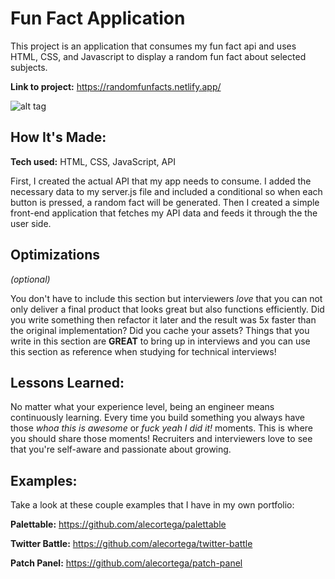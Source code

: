 # Fun Fact Application

This project is an application that consumes my fun fact api and uses HTML, CSS, and Javascript to display a random fun fact about selected subjects.

**Link to project:** https://randomfunfacts.netlify.app/

![alt tag](https://drive.google.com/file/d/1aqMd2GvqihaAMI81xbO5rSlzPoC18qEH/view?usp=sharing)

## How It's Made:

**Tech used:** HTML, CSS, JavaScript, API

First, I created the actual API that my app needs to consume. I added the necessary data to my server.js file and included a conditional so when each button is pressed, a random fact will be generated. Then I created a simple front-end application that fetches my API data and feeds it through the the user side.

## Optimizations

_(optional)_

You don't have to include this section but interviewers _love_ that you can not only deliver a final product that looks great but also functions efficiently. Did you write something then refactor it later and the result was 5x faster than the original implementation? Did you cache your assets? Things that you write in this section are **GREAT** to bring up in interviews and you can use this section as reference when studying for technical interviews!

## Lessons Learned:

No matter what your experience level, being an engineer means continuously learning. Every time you build something you always have those _whoa this is awesome_ or _fuck yeah I did it!_ moments. This is where you should share those moments! Recruiters and interviewers love to see that you're self-aware and passionate about growing.

## Examples:

Take a look at these couple examples that I have in my own portfolio:

**Palettable:** https://github.com/alecortega/palettable

**Twitter Battle:** https://github.com/alecortega/twitter-battle

**Patch Panel:** https://github.com/alecortega/patch-panel
